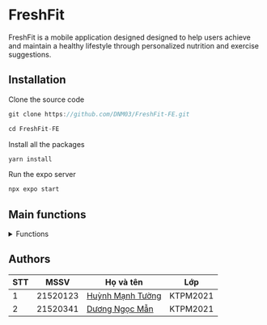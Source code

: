# FreshFit

FreshFit is a mobile application designed designed to help users achieve and maintain a healthy lifestyle through personalized nutrition and exercise suggestions.

## Installation

Clone the source code

```C
git clone https://github.com/DNM03/FreshFit-FE.git
```

```C
cd FreshFit-FE
```

Install all the packages

```C
yarn install
```

Run the expo server

```C
npx expo start
```

## Main functions

<details>
  <summary>Functions</summary>
 
- Login and Registration
- User Profile
- Health Tracking
- Nutrition Suggestions
- Food Analysis
- Exercise Recommendations
- User Alerts
- History and Statistics
- Reminders
- Personal Health Goals
- Challenge Programs
- Achievements

</details>

## Authors

| STT | MSSV     | Họ và tên                                                  | Lớp      | 
| --- | -------- | ---------------------------------------------------------- | -------- | 
| 1   | 21520123| [Huỳnh Mạnh Tường](https://github.com/tuonghuynh11)           | KTPM2021 | 
| 2   | 21520341| [Dương Ngọc Mẫn](https://github.com/DNM03)              | KTPM2021 |
